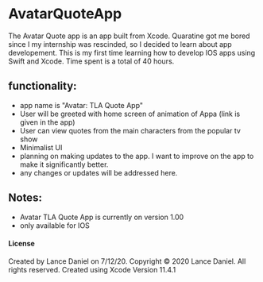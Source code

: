# AvatarQuoteApp
The Avatar Quote app is an app built from Xcode. Quaratine got me bored since I my internship was rescinded, so I decided to learn about app developement. This is my first time learning how to develop IOS apps using Swift and Xcode. Time spent is a total of 40 hours.

## functionality:

 - app name is "Avatar: TLA Quote App"
 - User will be greeted with home screen of animation of Appa (link is given in the app)
 - User can view quotes from the main characters from the popular tv show
 - Minimalist UI
 - planning on making updates to the app. I want to improve on the app to make it significantly better.
 - any changes or updates will be addressed here. 

## Notes:
- Avatar TLA Quote App is currently on version 1.00
- only available for IOS


#### License
Created by Lance Daniel on 7/12/20.
Copyright © 2020 Lance Daniel. All rights reserved. Created using Xcode Version 11.4.1 
